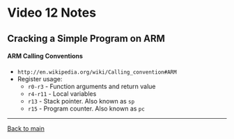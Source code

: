 # Video 12 Notes

## Cracking a Simple Program on ARM

#### ARM Calling Conventions
- ```http://en.wikipedia.org/wiki/Calling_convention#ARM```
- Register usage:
  - ```r0-r3``` - Function arguments and return value
  - ```r4-r11``` - Local variables
  - ```r13``` - Stack pointer. Also known as ```sp```
  - ```r15``` - Program counter. Also known as ```pc```

---
 
[Back to main](https://github.com/rot0xd/SecurityTube/blob/master/SGDE/README.md)
